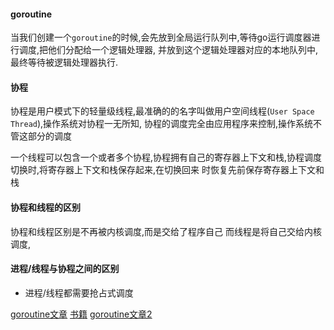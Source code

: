 #### goroutine





当我们创建一个`goroutine`的时候,会先放到全局运行队列中,等待go运行调度器进行调度,把他们分配给一个逻辑处理器,
并放到这个逻辑处理器对应的本地队列中,最终等待被逻辑处理器执行.





#### 协程

协程是用户模式下的轻量级线程,最准确的的名字叫做用户空间线程(`User Space Thread`),操作系统对协程一无所知,
协程的调度完全由应用程序来控制,操作系统不管这部分的调度

一个线程可以包含一个或者多个协程,协程拥有自己的寄存器上下文和栈,协程调度切换时,将寄存器上下文和栈保存起来,在切换回来
时恢复先前保存寄存器上下文和栈


#### 协程和线程的区别


协程和线程区别是不再被内核调度,而是交给了程序自己
而线程是将自己交给内核调度,





#### 进程/线程与协程之间的区别



* 进程/线程都需要抢占式调度


[goroutine文章](https://www.cnblogs.com/zkweb/p/7815600.html)
[书籍](https://docs.hacknode.org/gopl-zh/ch13/ch13-05.html)
[goroutine文章2](http://www.sizeofvoid.net/goroutine-under-the-hood/)